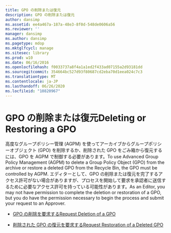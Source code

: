 ```yaml
---
title: GPO の削除または復元
description: GPO の削除または復元
author: dansimp
ms.assetid: ee4a467a-187a-48e3-8f0d-548de0606a56
ms.reviewer: ''
manager: dansimp
ms.author: dansimp
ms.pagetype: mdop
ms.mktglfcycl: manage
ms.sitesec: library
ms.prod: w10
ms.date: 06/16/2016
ms.openlocfilehash: f0033737a8f4a1a1ed2f433ad07155a2d93181dd
ms.sourcegitcommit: 354664bc527d93f80687cd2eba70d1eea024c7c3
ms.translationtype: MT
ms.contentlocale: ja-JP
ms.lasthandoff: 06/26/2020
ms.locfileid: "10820967"
---
```

# <span data-ttu-id="27187-103">GPO の削除または復元</span><span class="sxs-lookup"><span data-stu-id="27187-103">Deleting or Restoring a GPO</span></span>


<span data-ttu-id="27187-104">高度なグループポリシー管理 (AGPM) を使ってアーカイブからグループポリシーオブジェクト (GPO) を削除するか、削除された GPO をごみ箱から復元するには、GPO を AGPM で制御する必要があります。</span><span class="sxs-lookup"><span data-stu-id="27187-104">To use Advanced Group Policy Management (AGPM) to delete a Group Policy Object (GPO) from the archive or restore a deleted GPO from the Recycle Bin, the GPO must be controlled by AGPM.</span></span> <span data-ttu-id="27187-105">エディターとして、GPO の削除または復元を完了するアクセス許可がない場合がありますが、プロセスを開始して要求を承認者に送信するために必要なアクセス許可を持っている可能性があります。</span><span class="sxs-lookup"><span data-stu-id="27187-105">As an Editor, you may not have permission to complete the deletion or restoration of a GPO, but you do have the permission necessary to begin the process and submit your request to an Approver.</span></span>

-   [<span data-ttu-id="27187-106">GPO の削除を要求する</span><span class="sxs-lookup"><span data-stu-id="27187-106">Request Deletion of a GPO</span></span>](request-deletion-of-a-gpo-agpm30ops.md)

-   [<span data-ttu-id="27187-107">削除された GPO の復元を要求する</span><span class="sxs-lookup"><span data-stu-id="27187-107">Request Restoration of a Deleted GPO</span></span>](request-restoration-of-a-deleted-gpo-agpm30ops.md)

 

 






